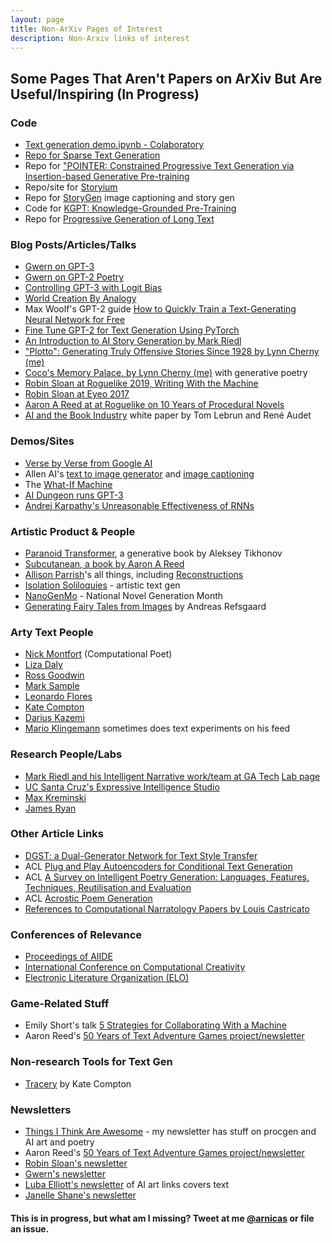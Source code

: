 ```yaml
---
layout: page
title: Non-ArXiv Pages of Interest
description: Non-Arxiv links of interest
---
```


## Some Pages That Aren't Papers on ArXiv But Are Useful/Inspiring (In Progress)


### Code

* [Text generation demo\.ipynb \- Colaboratory](https://colab.research.google.com/drive/1B9yLXcJ7Q76EUoim-2Xy7Dk1gC1pFdU1)
* [Repo for Sparse Text Generation](https://github.com/deep-spin/sparse_text_generation)
* Repo for ["POINTER: Constrained Progressive Text Generation via Insertion\-based Generative Pre\-training](https://arxiv.org/abs/2005.00558)
* Repo/site for [Storyium](https://storium.cs.umass.edu/)
* Repo for [StoryGen](https://github.com/limelody/StoryGen) image captioning and story gen
* Code for [KGPT: Knowledge-Grounded Pre-Training](https://github.com/wenhuchen/KGPT)
* Repo for [Progressive Generation of Long Text](https://github.com/tanyuqian/progressive-generation)

### Blog Posts/Articles/Talks

* [Gwern on GPT-3](https://www.gwern.net/GPT-3)
* [Gwern on GPT-2 Poetry](https://www.gwern.net/GPT-2)
* [Controlling GPT-3 with Logit Bias](https://aidungeon.medium.com/controlling-gpt-3-with-logit-bias-55866d593292)
* [World Creation By Analogy](https://aidungeon.medium.com/world-creation-by-analogy-f26e3791d35f)
* Max Woolf's GPT-2 guide [How to Quickly Train a Text-Generating Neural Network for Free](https://minimaxir.com/2018/05/text-neural-networks/)
* [Fine Tune GPT-2 for Text Generation Using PyTorch](https://towardsdatascience.com/fine-tuning-gpt2-for-text-generation-using-pytorch-2ee61a4f1ba7)
* [An Introduction to AI Story Generation by Mark Riedl](https://mark-riedl.medium.com/an-introduction-to-ai-story-generation-7f99a450f615)
* ["Plotto": Generating Truly Offensive Stories Since 1928 by Lynn Cherny (me)](https://medium.com/@lynn_72328/plotto-generating-truly-offensive-stories-since-1928-26b587f83c07)
* [Coco's Memory Palace, by Lynn Cherny (me)](https://medium.com/@lynn_72328/cocos-memory-palace-a-strange-fantasia-28b48264612f) with generative poetry
* [Robin Sloan at Roguelike 2019, Writing With the Machine](https://www.youtube.com/watch?v=cIpErjWBqm0)
* [Robin Sloan at Eyeo 2017](https://vimeo.com/232545219)
* [Aaron A Reed at at Roguelike on 10 Years of Procedural Novels](https://www.youtube.com/watch?v=x0Xh4oCX9t0)
* [AI and the Book Industry](https://zenodo.org/record/4036258#.YAw7VZNKhTb) white paper by Tom Lebrun and René Audet


### Demos/Sites

* [Verse by Verse from Google AI](https://sites.research.google/versebyverse/)
* Allen AI's [text to image generator](https://vision-explorer.allenai.org/text_to_image_generation) and [image captioning](https://vision-explorer.allenai.org/image_captioning)
* The [What-If Machine](http://ccg.doc.gold.ac.uk/research/whim/)
* [AI Dungeon runs GPT-3](https://play.aidungeon.io/main/landing)
* [Andrej Karpathy's Unreasonable Effectiveness of RNNs](https://karpathy.github.io/2015/05/21/rnn-effectiveness/)


### Artistic Product & People

* [Paranoid Transformer](https://medium.com/altsoph/paranoid-transformer-80a960ddc90a), a generative book by Aleksey Tikhonov
* [Subcutanean, a book by Aaron A Reed](http://aaronareed.net/subcutanean-book/)
* [Allison Parrish](https://www.decontextualize.com/)'s all things, including [Reconstructions](https://reconstructions.decontextualize.com/)
* [Isolation Soliloquies](https://taper.badquar.to/5/isolation_soliloquies.html) - artistic text gen
* [NanoGenMo](https://nanogenmo.github.io/) - National Novel Generation Month
* [Generating Fairy Tales from Images](https://andreasrefsgaard.dk/project/fairy-tales/) by Andreas Refsgaard


### Arty Text People

* [Nick Montfort](https://nickm.com/) (Computational Poet)
* [Liza Daly](https://lizadaly.com/)
* [Ross Goodwin](https://rossgoodwin.com/)
* [Mark Sample](https://www.davidson.edu/people/mark-sample) 
* [Leonardo Flores](https://leonardoflores.net/creative-work/)
* [Kate Compton](http://www.galaxykate.com/)
* [Darius Kazemi](http://tinysubversions.com/)
* [Mario Klingemann](https://twitter.com/quasimondo?ref_src=twsrc%5Egoogle%7Ctwcamp%5Eserp%7Ctwgr%5Eauthor) sometimes does text experiments on his feed


### Research People/Labs

* [Mark Riedl and his Intelligent Narrative work/team at GA Tech](https://eilab.gatech.edu/mark-riedl) [Lab page](https://eilab.gatech.edu/)
* [UC Santa Cruz's Expressive Intelligence Studio](https://eis.ucsc.edu/people/)
* [Max Kreminski](https://mkremins.github.io/)
* [James Ryan](https://www.jamesryan.world/projects)


### Other Article Links

* [DGST: a Dual-Generator Network for Text Style Transfer](https://deepai.org/publication/dgst-a-dual-generator-network-for-text-style-transfer)
* ACL [Plug and Play Autoencoders for Conditional Text Generation](https://www.aclweb.org/anthology/2020.emnlp-main.491.pdf)
* ACL [A Survey on Intelligent Poetry Generation: Languages, Features, Techniques, Reutilisation and Evaluation](https://www.aclweb.org/anthology/W17-3502.pdf)
* ACL [Acrostic Poem Generation](https://www.aclweb.org/anthology/2020.emnlp-main.94.pdf)
* [References to Computational Narratology Papers by Louis Castricato](https://github.com/LouisCastricato/Narratology-Papers)

### Conferences of Relevance

* [Proceedings of AIIDE](https://www.aaai.org/Library/AIIDE/aiide20contents.php)
* [International Conference on Computational Creativity](https://computationalcreativity.net/iccc20/)
* [Electronic Literature Organization (ELO)](https://eliterature.org/news/conference/)

### Game-Related Stuff

* Emily Short's talk [5 Strategies for Collaborating With a Machine](https://www.youtube.com/watch?v=narjui3em1k)
* Aaron Reed's [50 Years of Text Adventure Games project/newsletter](https://if50.substack.com/p/introduction)


### Non-research Tools for Text Gen

* [Tracery](https://tracery.io/) by Kate Compton

### Newsletters

* [Things I Think Are Awesome](https://tinyletter.com/arnicas) - my newsletter has stuff on procgen and AI art and poetry
* Aaron Reed's [50 Years of Text Adventure Games project/newsletter](https://if50.substack.com/p/introduction)
* [Robin Sloan's newsletter](https://www.robinsloan.com/)
* [Gwern's newsletter](https://gwern.substack.com/)
* [Luba Elliott's newsletter](https://mailchi.mp/e42fc9825362/the-creative-ai-newsletter-195661) of AI art links covers text
* [Janelle Shane's newsletter](https://janellecshane.substack.com/)


#### This is in progress, but what am I missing?  Tweet at me [@arnicas](https://twitter.com/arnicas) or file an issue.
